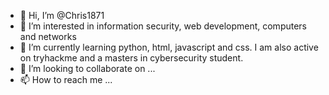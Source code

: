 - 👋 Hi, I’m @Chris1871
- 👀 I’m interested in information security, web development, computers and networks
- 🌱 I’m currently learning python, html, javascript and css.  I am also active on tryhackme and a masters in cybersecurity student.
- 💞️ I’m looking to collaborate on ...
- 📫 How to reach me ...

<!---
Chris1871/Chris1871 is a ✨ special ✨ repository because its `README.md` (this file) appears on your GitHub profile.
You can click the Preview link to take a look at your changes.
--->
